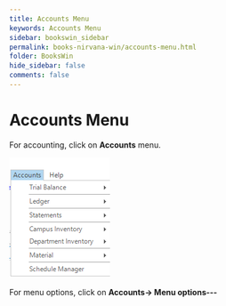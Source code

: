 ```yaml
---
title: Accounts Menu
keywords: Accounts Menu
sidebar: bookswin_sidebar
permalink: books-nirvana-win/accounts-menu.html
folder: BooksWin
hide_sidebar: false
comments: false
---
```


# Accounts Menu

For accounting, click on **Accounts** menu.

![](/images/account-menu.png)

For menu options, click on **Accounts-> Menu options---**

